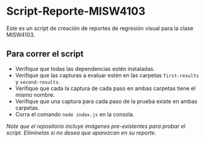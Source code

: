 # Script-Reporte-MISW4103
Este es un script de creación de reportes de regresión visual para la clase MISW4103.

## Para correr el script
* Verifique que todas las dependencias estén instaladas.
* Verifique que las capturas a evaluar estén en las carpetas `first-results` y `second-results`.
* Verifique que cada la captura de cada paso en ambas carpetas tiene el mismo nombre.
* Verifique que una captura para cada paso de la prueba existe en ambas carpetas.
* Corra el comando `node index.js` en la consola.

*Note que el repositorio incluye imágenes pre-existentes para probar el script. Elimínelas si no desea que aparezcan en su reporte.*
